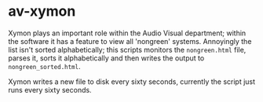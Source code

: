 # av-xymon
Xymon plays an important role within the Audio Visual department; within the software it has a feature to view all 'nongreen' systems. Annoyingly the list isn't sorted alphabetically; this scripts monitors the `nongreen.html` file, parses it, sorts it alphabetically and then writes the output to `nongreen_sorted.html`.

Xymon writes a new file to disk every sixty seconds, currently the script just runs every sixty seconds.
